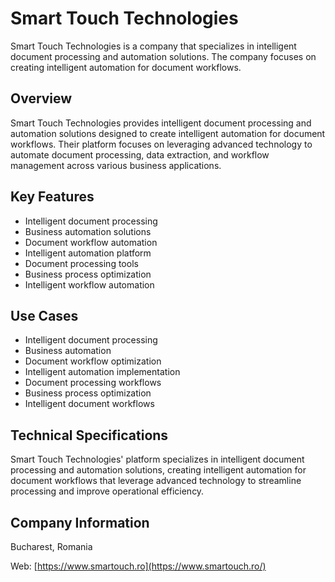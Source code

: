 # Smart Touch Technologies

Smart Touch Technologies is a company that specializes in intelligent document processing and automation solutions. The company focuses on creating intelligent automation for document workflows.

## Overview

Smart Touch Technologies provides intelligent document processing and automation solutions designed to create intelligent automation for document workflows. Their platform focuses on leveraging advanced technology to automate document processing, data extraction, and workflow management across various business applications.

## Key Features

- Intelligent document processing
- Business automation solutions
- Document workflow automation
- Intelligent automation platform
- Document processing tools
- Business process optimization
- Intelligent workflow automation

## Use Cases

- Intelligent document processing
- Business automation
- Document workflow optimization
- Intelligent automation implementation
- Document processing workflows
- Business process optimization
- Intelligent document workflows

## Technical Specifications

Smart Touch Technologies' platform specializes in intelligent document processing and automation solutions, creating intelligent automation for document workflows that leverage advanced technology to streamline processing and improve operational efficiency.

## Company Information

Bucharest, Romania

Web: [https://www.smartouch.ro](https://www.smartouch.ro/) 